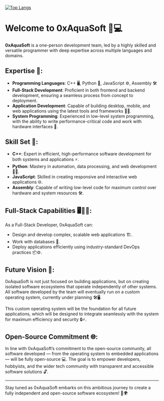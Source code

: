 [![Top Langs](https://github-readme-stats.vercel.app/api/top-langs/?username=7snDev&layout=compact&theme=dark&hide=c%23,html,cmake,css&langs_count=15)](https://github.com/anuraghazra/github-readme-stats)
# Welcome to 0xAquaSoft 🌊💻

**0xAquaSoft** is a one-person development team, led by a highly skilled and versatile programmer with deep expertise across multiple languages and domains.

## Expertise 🔧:
- **Programming Languages**: C++ 🖥️, Python 🐍, JavaScript ⚙️, Assembly 🛠️
- **Full-Stack Development**: Proficient in both frontend and backend development, ensuring a seamless process from concept to deployment.
- **Application Development**: Capable of building desktop, mobile, and web applications using the latest tools and frameworks 📱🌐.
- **System Programming**: Experienced in low-level system programming, with the ability to write performance-critical code and work with hardware interfaces 🚀.

## Skill Set 🧠:
- **C++**: Expert in efficient, high-performance software development for both systems and applications ⚡.
- **Python**: Mastery in automation, data processing, and web development 🧑‍💻.
- **JavaScript**: Skilled in creating responsive and interactive web applications 🌐.
- **Assembly**: Capable of writing low-level code for maximum control over hardware and system resources 🛠️.

## Full-Stack Capabilities 🖥️🔄📱:
As a Full-Stack Developer, 0xAquaSoft can:
- Design and develop complex, scalable web applications 🏗️.
- Work with databases 💾.
- Deploy applications efficiently using industry-standard DevOps practices 📦⚙️.

## Future Vision 🔮:
0xAquaSoft is not just focused on building applications, but on creating isolated software ecosystems that operate independently of other systems. All software developed by the team will eventually run on a custom operating system, currently under planning 🛠️🖥️.

This custom operating system will be the foundation for all future applications, which will be designed to integrate seamlessly with the system for maximum efficiency and security 🔒⚡.

## Open-Source Commitment 🌐:
In line with 0xAquaSoft’s commitment to the open-source community, all software developed — from the operating system to embedded applications — will be fully open-source 💻. The goal is to empower developers, hobbyists, and the wider tech community with transparent and accessible software solutions 🔓.

---

Stay tuned as 0xAquaSoft embarks on this ambitious journey to create a fully independent and open-source software ecosystem! 🚀🌍

